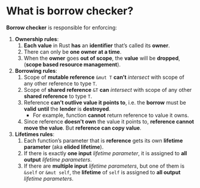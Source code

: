 # What is borrow checker?
**Borrow checker** is responsible for enforcing:
1. **Ownership rules**:
   1. **Each value** in Rust **has** an **identifier** that’s called its **owner**.
   2. There can only be **one owner at a time**.
   3. When the **owner** goes **out of scope**, the **value** will be **dropped**, (**scope based resource management**).
2. **Borrowing rules**:
   1. Scope of **mutable reference** `&mut T` **can’t** *intersect* with scope of any other reference to type `T`.
   2. Scope of **shared reference** `&T` **can** *intersect* with scope of any other **shared reference** to type `T`.
   3. Reference **can’t outlive value it points to**, i.e. the **borrow** must be **valid** **until** the **lender** is **destroyed**.
      - For example, function **cannot** return reference to value it owns.
   4. Since reference **doesn't own** the value it points to, **reference cannot move the value**. But **reference can copy value**.
3. **Lifetimes rules**:
   1. Each function’s parameter that is **reference** gets its own **lifetime parameter** (aka **elided lifetime**).
   2. If there is exactly **one input** *lifetime parameter*, it is assigned to **all output** *lifetime parameters*.
   3. If there are **multiple input** *lifetime parameters*, but one of them is `&self` or `&mut self`, the **lifetime** of `self` is assigned to **all output** *lifetime parameters*.
